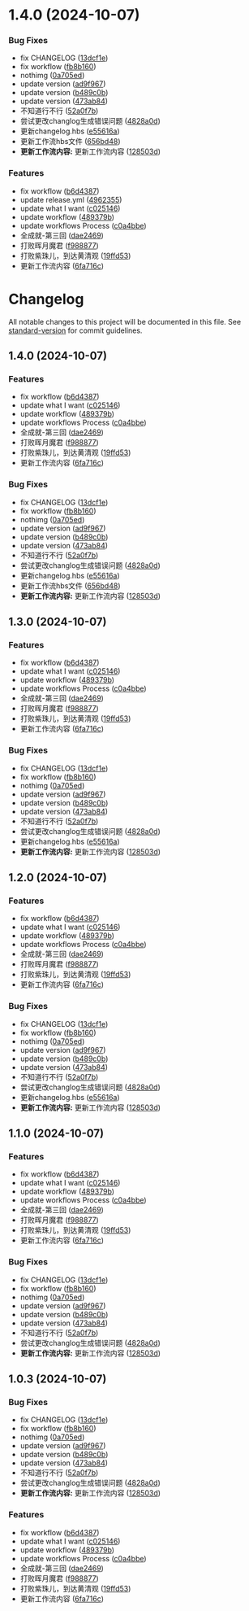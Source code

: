 # 1.4.0 (2024-10-07)


### Bug Fixes

* fix CHANGELOG ([13dcf1e](https://github.com/SanXiaoXing/Black_myth_Wukong/commit/13dcf1e21155d54b123ef87e9fcf35fddbba0f90))
* fix workflow ([fb8b160](https://github.com/SanXiaoXing/Black_myth_Wukong/commit/fb8b16027a4d10900480995b5589de5ad8b929ee))
* nothimg ([0a705ed](https://github.com/SanXiaoXing/Black_myth_Wukong/commit/0a705ed7877338fe306c74121e660a67b7e55cba))
* update version ([ad9f967](https://github.com/SanXiaoXing/Black_myth_Wukong/commit/ad9f9672322ddce80bd265291678a4927f09cbdf))
* update version ([b489c0b](https://github.com/SanXiaoXing/Black_myth_Wukong/commit/b489c0b83a90b4581c7f4ec2a316e9639227863e))
* update version ([473ab84](https://github.com/SanXiaoXing/Black_myth_Wukong/commit/473ab84de48db47909b426c4721512a892ba94f9))
* 不知道行不行 ([52a0f7b](https://github.com/SanXiaoXing/Black_myth_Wukong/commit/52a0f7be5b162315855344154e3dc890ab7b1cf5))
* 尝试更改changlog生成错误问题 ([4828a0d](https://github.com/SanXiaoXing/Black_myth_Wukong/commit/4828a0dbb9423e2de914e7864cad1f0811490857))
* 更新changelog.hbs ([e55616a](https://github.com/SanXiaoXing/Black_myth_Wukong/commit/e55616a65e5227d3d53e32f5c86cd1d75463e7c1))
* 更新工作流hbs文件 ([656bd48](https://github.com/SanXiaoXing/Black_myth_Wukong/commit/656bd48419152d65225bd28027854e52b5050471))
* **更新工作流内容:** 更新工作流内容 ([128503d](https://github.com/SanXiaoXing/Black_myth_Wukong/commit/128503db8e8a8c2f5efc653b8925f98b67e6e5e7))


### Features

* fix workflow ([b6d4387](https://github.com/SanXiaoXing/Black_myth_Wukong/commit/b6d438764d600ba803f80a47ffd8e6bb6a2c25e7))
* update release.yml ([4962355](https://github.com/SanXiaoXing/Black_myth_Wukong/commit/49623557d8efa661c56aa9022f41562e0a2eccdf))
* update what I want ([c025146](https://github.com/SanXiaoXing/Black_myth_Wukong/commit/c0251466cef350b10e9d8738896993be5e7182fa))
* update workflow ([489379b](https://github.com/SanXiaoXing/Black_myth_Wukong/commit/489379ba4dd02f51f80dbff67d2782e9ce66dec2))
* update workflows Process ([c0a4bbe](https://github.com/SanXiaoXing/Black_myth_Wukong/commit/c0a4bbe6067126e1392cc1efee341de360f78872))
* 全成就-第三回 ([dae2469](https://github.com/SanXiaoXing/Black_myth_Wukong/commit/dae24690cb23fc647ed9bbe7cfbcd47b81901e83))
* 打败晖月魔君 ([f988877](https://github.com/SanXiaoXing/Black_myth_Wukong/commit/f98887739cfef38dc7b0bdf4cc3ed443ef223a9f))
* 打败紫珠儿，到达黄清观 ([19ffd53](https://github.com/SanXiaoXing/Black_myth_Wukong/commit/19ffd53bf5fe4d5fad3b396405533e712642019d))
* 更新工作流内容 ([6fa716c](https://github.com/SanXiaoXing/Black_myth_Wukong/commit/6fa716c569b6f7087cdc0f980a6d9f42b54ef86b))



# Changelog

All notable changes to this project will be documented in this file. See [standard-version](https://github.com/conventional-changelog/standard-version) for commit guidelines.

## 1.4.0 (2024-10-07)


### Features

* fix workflow ([b6d4387](https://github.com/SanXiaoXing/Black_myth_Wukong/commit/b6d438764d600ba803f80a47ffd8e6bb6a2c25e7))
* update what I want ([c025146](https://github.com/SanXiaoXing/Black_myth_Wukong/commit/c0251466cef350b10e9d8738896993be5e7182fa))
* update workflow ([489379b](https://github.com/SanXiaoXing/Black_myth_Wukong/commit/489379ba4dd02f51f80dbff67d2782e9ce66dec2))
* update workflows Process ([c0a4bbe](https://github.com/SanXiaoXing/Black_myth_Wukong/commit/c0a4bbe6067126e1392cc1efee341de360f78872))
* 全成就-第三回 ([dae2469](https://github.com/SanXiaoXing/Black_myth_Wukong/commit/dae24690cb23fc647ed9bbe7cfbcd47b81901e83))
* 打败晖月魔君 ([f988877](https://github.com/SanXiaoXing/Black_myth_Wukong/commit/f98887739cfef38dc7b0bdf4cc3ed443ef223a9f))
* 打败紫珠儿，到达黄清观 ([19ffd53](https://github.com/SanXiaoXing/Black_myth_Wukong/commit/19ffd53bf5fe4d5fad3b396405533e712642019d))
* 更新工作流内容 ([6fa716c](https://github.com/SanXiaoXing/Black_myth_Wukong/commit/6fa716c569b6f7087cdc0f980a6d9f42b54ef86b))


### Bug Fixes

* fix CHANGELOG ([13dcf1e](https://github.com/SanXiaoXing/Black_myth_Wukong/commit/13dcf1e21155d54b123ef87e9fcf35fddbba0f90))
* fix workflow ([fb8b160](https://github.com/SanXiaoXing/Black_myth_Wukong/commit/fb8b16027a4d10900480995b5589de5ad8b929ee))
* nothimg ([0a705ed](https://github.com/SanXiaoXing/Black_myth_Wukong/commit/0a705ed7877338fe306c74121e660a67b7e55cba))
* update version ([ad9f967](https://github.com/SanXiaoXing/Black_myth_Wukong/commit/ad9f9672322ddce80bd265291678a4927f09cbdf))
* update version ([b489c0b](https://github.com/SanXiaoXing/Black_myth_Wukong/commit/b489c0b83a90b4581c7f4ec2a316e9639227863e))
* update version ([473ab84](https://github.com/SanXiaoXing/Black_myth_Wukong/commit/473ab84de48db47909b426c4721512a892ba94f9))
* 不知道行不行 ([52a0f7b](https://github.com/SanXiaoXing/Black_myth_Wukong/commit/52a0f7be5b162315855344154e3dc890ab7b1cf5))
* 尝试更改changlog生成错误问题 ([4828a0d](https://github.com/SanXiaoXing/Black_myth_Wukong/commit/4828a0dbb9423e2de914e7864cad1f0811490857))
* 更新changelog.hbs ([e55616a](https://github.com/SanXiaoXing/Black_myth_Wukong/commit/e55616a65e5227d3d53e32f5c86cd1d75463e7c1))
* 更新工作流hbs文件 ([656bd48](https://github.com/SanXiaoXing/Black_myth_Wukong/commit/656bd48419152d65225bd28027854e52b5050471))
* **更新工作流内容:** 更新工作流内容 ([128503d](https://github.com/SanXiaoXing/Black_myth_Wukong/commit/128503db8e8a8c2f5efc653b8925f98b67e6e5e7))

## 1.3.0 (2024-10-07)


### Features

* fix workflow ([b6d4387](https://github.com/SanXiaoXing/Black_myth_Wukong/commit/b6d438764d600ba803f80a47ffd8e6bb6a2c25e7))
* update what I want ([c025146](https://github.com/SanXiaoXing/Black_myth_Wukong/commit/c0251466cef350b10e9d8738896993be5e7182fa))
* update workflow ([489379b](https://github.com/SanXiaoXing/Black_myth_Wukong/commit/489379ba4dd02f51f80dbff67d2782e9ce66dec2))
* update workflows Process ([c0a4bbe](https://github.com/SanXiaoXing/Black_myth_Wukong/commit/c0a4bbe6067126e1392cc1efee341de360f78872))
* 全成就-第三回 ([dae2469](https://github.com/SanXiaoXing/Black_myth_Wukong/commit/dae24690cb23fc647ed9bbe7cfbcd47b81901e83))
* 打败晖月魔君 ([f988877](https://github.com/SanXiaoXing/Black_myth_Wukong/commit/f98887739cfef38dc7b0bdf4cc3ed443ef223a9f))
* 打败紫珠儿，到达黄清观 ([19ffd53](https://github.com/SanXiaoXing/Black_myth_Wukong/commit/19ffd53bf5fe4d5fad3b396405533e712642019d))
* 更新工作流内容 ([6fa716c](https://github.com/SanXiaoXing/Black_myth_Wukong/commit/6fa716c569b6f7087cdc0f980a6d9f42b54ef86b))


### Bug Fixes

* fix CHANGELOG ([13dcf1e](https://github.com/SanXiaoXing/Black_myth_Wukong/commit/13dcf1e21155d54b123ef87e9fcf35fddbba0f90))
* fix workflow ([fb8b160](https://github.com/SanXiaoXing/Black_myth_Wukong/commit/fb8b16027a4d10900480995b5589de5ad8b929ee))
* nothimg ([0a705ed](https://github.com/SanXiaoXing/Black_myth_Wukong/commit/0a705ed7877338fe306c74121e660a67b7e55cba))
* update version ([ad9f967](https://github.com/SanXiaoXing/Black_myth_Wukong/commit/ad9f9672322ddce80bd265291678a4927f09cbdf))
* update version ([b489c0b](https://github.com/SanXiaoXing/Black_myth_Wukong/commit/b489c0b83a90b4581c7f4ec2a316e9639227863e))
* update version ([473ab84](https://github.com/SanXiaoXing/Black_myth_Wukong/commit/473ab84de48db47909b426c4721512a892ba94f9))
* 不知道行不行 ([52a0f7b](https://github.com/SanXiaoXing/Black_myth_Wukong/commit/52a0f7be5b162315855344154e3dc890ab7b1cf5))
* 尝试更改changlog生成错误问题 ([4828a0d](https://github.com/SanXiaoXing/Black_myth_Wukong/commit/4828a0dbb9423e2de914e7864cad1f0811490857))
* 更新changelog.hbs ([e55616a](https://github.com/SanXiaoXing/Black_myth_Wukong/commit/e55616a65e5227d3d53e32f5c86cd1d75463e7c1))
* **更新工作流内容:** 更新工作流内容 ([128503d](https://github.com/SanXiaoXing/Black_myth_Wukong/commit/128503db8e8a8c2f5efc653b8925f98b67e6e5e7))

## 1.2.0 (2024-10-07)


### Features

* fix workflow ([b6d4387](https://github.com/SanXiaoXing/Black_myth_Wukong/commit/b6d438764d600ba803f80a47ffd8e6bb6a2c25e7))
* update what I want ([c025146](https://github.com/SanXiaoXing/Black_myth_Wukong/commit/c0251466cef350b10e9d8738896993be5e7182fa))
* update workflow ([489379b](https://github.com/SanXiaoXing/Black_myth_Wukong/commit/489379ba4dd02f51f80dbff67d2782e9ce66dec2))
* update workflows Process ([c0a4bbe](https://github.com/SanXiaoXing/Black_myth_Wukong/commit/c0a4bbe6067126e1392cc1efee341de360f78872))
* 全成就-第三回 ([dae2469](https://github.com/SanXiaoXing/Black_myth_Wukong/commit/dae24690cb23fc647ed9bbe7cfbcd47b81901e83))
* 打败晖月魔君 ([f988877](https://github.com/SanXiaoXing/Black_myth_Wukong/commit/f98887739cfef38dc7b0bdf4cc3ed443ef223a9f))
* 打败紫珠儿，到达黄清观 ([19ffd53](https://github.com/SanXiaoXing/Black_myth_Wukong/commit/19ffd53bf5fe4d5fad3b396405533e712642019d))
* 更新工作流内容 ([6fa716c](https://github.com/SanXiaoXing/Black_myth_Wukong/commit/6fa716c569b6f7087cdc0f980a6d9f42b54ef86b))


### Bug Fixes

* fix CHANGELOG ([13dcf1e](https://github.com/SanXiaoXing/Black_myth_Wukong/commit/13dcf1e21155d54b123ef87e9fcf35fddbba0f90))
* fix workflow ([fb8b160](https://github.com/SanXiaoXing/Black_myth_Wukong/commit/fb8b16027a4d10900480995b5589de5ad8b929ee))
* nothimg ([0a705ed](https://github.com/SanXiaoXing/Black_myth_Wukong/commit/0a705ed7877338fe306c74121e660a67b7e55cba))
* update version ([ad9f967](https://github.com/SanXiaoXing/Black_myth_Wukong/commit/ad9f9672322ddce80bd265291678a4927f09cbdf))
* update version ([b489c0b](https://github.com/SanXiaoXing/Black_myth_Wukong/commit/b489c0b83a90b4581c7f4ec2a316e9639227863e))
* update version ([473ab84](https://github.com/SanXiaoXing/Black_myth_Wukong/commit/473ab84de48db47909b426c4721512a892ba94f9))
* 不知道行不行 ([52a0f7b](https://github.com/SanXiaoXing/Black_myth_Wukong/commit/52a0f7be5b162315855344154e3dc890ab7b1cf5))
* 尝试更改changlog生成错误问题 ([4828a0d](https://github.com/SanXiaoXing/Black_myth_Wukong/commit/4828a0dbb9423e2de914e7864cad1f0811490857))
* 更新changelog.hbs ([e55616a](https://github.com/SanXiaoXing/Black_myth_Wukong/commit/e55616a65e5227d3d53e32f5c86cd1d75463e7c1))
* **更新工作流内容:** 更新工作流内容 ([128503d](https://github.com/SanXiaoXing/Black_myth_Wukong/commit/128503db8e8a8c2f5efc653b8925f98b67e6e5e7))

## 1.1.0 (2024-10-07)


### Features

* fix workflow ([b6d4387](https://github.com/SanXiaoXing/Black_myth_Wukong/commit/b6d438764d600ba803f80a47ffd8e6bb6a2c25e7))
* update what I want ([c025146](https://github.com/SanXiaoXing/Black_myth_Wukong/commit/c0251466cef350b10e9d8738896993be5e7182fa))
* update workflow ([489379b](https://github.com/SanXiaoXing/Black_myth_Wukong/commit/489379ba4dd02f51f80dbff67d2782e9ce66dec2))
* update workflows Process ([c0a4bbe](https://github.com/SanXiaoXing/Black_myth_Wukong/commit/c0a4bbe6067126e1392cc1efee341de360f78872))
* 全成就-第三回 ([dae2469](https://github.com/SanXiaoXing/Black_myth_Wukong/commit/dae24690cb23fc647ed9bbe7cfbcd47b81901e83))
* 打败晖月魔君 ([f988877](https://github.com/SanXiaoXing/Black_myth_Wukong/commit/f98887739cfef38dc7b0bdf4cc3ed443ef223a9f))
* 打败紫珠儿，到达黄清观 ([19ffd53](https://github.com/SanXiaoXing/Black_myth_Wukong/commit/19ffd53bf5fe4d5fad3b396405533e712642019d))
* 更新工作流内容 ([6fa716c](https://github.com/SanXiaoXing/Black_myth_Wukong/commit/6fa716c569b6f7087cdc0f980a6d9f42b54ef86b))


### Bug Fixes

* fix CHANGELOG ([13dcf1e](https://github.com/SanXiaoXing/Black_myth_Wukong/commit/13dcf1e21155d54b123ef87e9fcf35fddbba0f90))
* fix workflow ([fb8b160](https://github.com/SanXiaoXing/Black_myth_Wukong/commit/fb8b16027a4d10900480995b5589de5ad8b929ee))
* nothimg ([0a705ed](https://github.com/SanXiaoXing/Black_myth_Wukong/commit/0a705ed7877338fe306c74121e660a67b7e55cba))
* update version ([ad9f967](https://github.com/SanXiaoXing/Black_myth_Wukong/commit/ad9f9672322ddce80bd265291678a4927f09cbdf))
* update version ([b489c0b](https://github.com/SanXiaoXing/Black_myth_Wukong/commit/b489c0b83a90b4581c7f4ec2a316e9639227863e))
* update version ([473ab84](https://github.com/SanXiaoXing/Black_myth_Wukong/commit/473ab84de48db47909b426c4721512a892ba94f9))
* 不知道行不行 ([52a0f7b](https://github.com/SanXiaoXing/Black_myth_Wukong/commit/52a0f7be5b162315855344154e3dc890ab7b1cf5))
* 尝试更改changlog生成错误问题 ([4828a0d](https://github.com/SanXiaoXing/Black_myth_Wukong/commit/4828a0dbb9423e2de914e7864cad1f0811490857))
* **更新工作流内容:** 更新工作流内容 ([128503d](https://github.com/SanXiaoXing/Black_myth_Wukong/commit/128503db8e8a8c2f5efc653b8925f98b67e6e5e7))

## 1.0.3 (2024-10-07)


### Bug Fixes

* fix CHANGELOG ([13dcf1e](https://github.com/SanXiaoXing/Black_myth_Wukong/commit/13dcf1e21155d54b123ef87e9fcf35fddbba0f90))
* fix workflow ([fb8b160](https://github.com/SanXiaoXing/Black_myth_Wukong/commit/fb8b16027a4d10900480995b5589de5ad8b929ee))
* nothimg ([0a705ed](https://github.com/SanXiaoXing/Black_myth_Wukong/commit/0a705ed7877338fe306c74121e660a67b7e55cba))
* update version ([ad9f967](https://github.com/SanXiaoXing/Black_myth_Wukong/commit/ad9f9672322ddce80bd265291678a4927f09cbdf))
* update version ([b489c0b](https://github.com/SanXiaoXing/Black_myth_Wukong/commit/b489c0b83a90b4581c7f4ec2a316e9639227863e))
* update version ([473ab84](https://github.com/SanXiaoXing/Black_myth_Wukong/commit/473ab84de48db47909b426c4721512a892ba94f9))
* 不知道行不行 ([52a0f7b](https://github.com/SanXiaoXing/Black_myth_Wukong/commit/52a0f7be5b162315855344154e3dc890ab7b1cf5))
* 尝试更改changlog生成错误问题 ([4828a0d](https://github.com/SanXiaoXing/Black_myth_Wukong/commit/4828a0dbb9423e2de914e7864cad1f0811490857))
* **更新工作流内容:** 更新工作流内容 ([128503d](https://github.com/SanXiaoXing/Black_myth_Wukong/commit/128503db8e8a8c2f5efc653b8925f98b67e6e5e7))


### Features

* fix workflow ([b6d4387](https://github.com/SanXiaoXing/Black_myth_Wukong/commit/b6d438764d600ba803f80a47ffd8e6bb6a2c25e7))
* update what I want ([c025146](https://github.com/SanXiaoXing/Black_myth_Wukong/commit/c0251466cef350b10e9d8738896993be5e7182fa))
* update workflow ([489379b](https://github.com/SanXiaoXing/Black_myth_Wukong/commit/489379ba4dd02f51f80dbff67d2782e9ce66dec2))
* update workflows Process ([c0a4bbe](https://github.com/SanXiaoXing/Black_myth_Wukong/commit/c0a4bbe6067126e1392cc1efee341de360f78872))
* 全成就-第三回 ([dae2469](https://github.com/SanXiaoXing/Black_myth_Wukong/commit/dae24690cb23fc647ed9bbe7cfbcd47b81901e83))
* 打败晖月魔君 ([f988877](https://github.com/SanXiaoXing/Black_myth_Wukong/commit/f98887739cfef38dc7b0bdf4cc3ed443ef223a9f))
* 打败紫珠儿，到达黄清观 ([19ffd53](https://github.com/SanXiaoXing/Black_myth_Wukong/commit/19ffd53bf5fe4d5fad3b396405533e712642019d))
* 更新工作流内容 ([6fa716c](https://github.com/SanXiaoXing/Black_myth_Wukong/commit/6fa716c569b6f7087cdc0f980a6d9f42b54ef86b))
